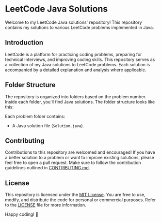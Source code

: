 # LeetCode Java Solutions

Welcome to my LeetCode Java solutions' repository! This repository contains my solutions to various LeetCode problems implemented in Java.

## Introduction

LeetCode is a platform for practicing coding problems, preparing for technical interviews, and improving coding skills. This repository serves as a collection of my Java solutions to LeetCode problems. Each solution is accompanied by a detailed explanation and analysis where applicable.

## Folder Structure

The repository is organized into folders based on the problem number. Inside each folder, you'll find Java solutions. The folder structure looks like this:

Each problem folder contains:
- A Java solution file (`Solution.java`).

## Contributing

Contributions to this repository are welcomed and encouraged! If you have a better solution to a problem or want to improve existing solutions, please feel free to open a pull request. Make sure to follow the contribution guidelines outlined in [CONTRIBUTING.md](CONTRIBUTING.md).

## License

This repository is licensed under the [MIT License](LICENSE). You are free to use, modify, and distribute the code for personal or commercial purposes. Refer to the [LICENSE](LICENSE) file for more information.

Happy coding! 🚀
